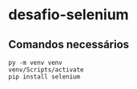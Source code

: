 # desafio-selenium
## Comandos necessários

```
py -m venv venv
venv/Scripts/activate
pip install selenium
```
